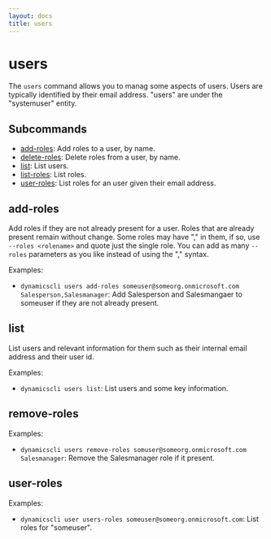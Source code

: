 ```yaml
---
layout: docs
title: users
---
```


# users

The `users` command allows you to manag some aspects of users. Users are
typically identified by their email address. "users" are under the "systemuser"
entity.

## Subcommands

* [add-roles](#add-roles): Add roles to a user, by name.
* [delete-roles](#delete-roles): Delete roles from a user, by name.
* [list](#list): List users.
* [list-roles](#list-roles): List roles.
* [user-roles](#user-roles): List roles for an user given their email address.

## add-roles

Add roles if they are not already present for a user. Roles that are already
present remain without change. Some roles may have "," in them, if so, use
`--roles <rolename>` and quote just the single role. You can add as many
`--roles` parameters as you like instead of using the "," syntax.

Examples:

* `dynamicscli users add-roles someuser@someorg.onmicrosoft.com Salesperson,Salesmanager`: Add Salesperson and Salesmangaer to someuser if they are not already present.

## list

List users and relevant information for them such as their internal email address and their user id.

Examples:

* `dynamicscli users list`: List users and some key information.

## remove-roles

Examples:

* `dynamicscli users remove-roles somuser@someorg.onmicrosoft.com Salesmanager`: Remove the Salesmanager role if it present.

## user-roles

Examples:
* `dynamicscli user users-roles someuser@someorg.onmicrosoft.com`: List roles for "someuser".
